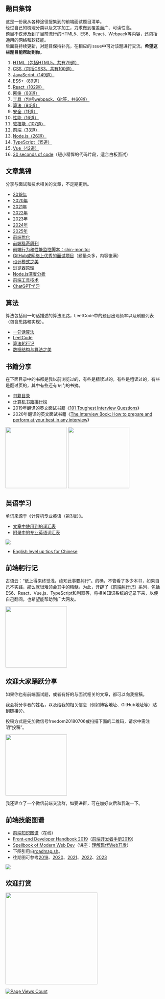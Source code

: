 ## 题目集锦

这是一份我从各种途径搜集到的前端面试题目清单。  
经过自己的梳理分类以及文字加工，力求做到覆盖面广、可读性高。  
题目不仅涉及到了目前流行的HTML5、ES6、React、Webpack等内容，还包括通用的网络和软技能。  
后面将持续更新，对题目保持补充，在相应的issue中可对该题进行交流。**希望这些题目能帮助到你**。  

1. [HTML（包括HTML5，共有79道）](https://github.com/pwstrick/daily/blob/master/interview/html.md)
2. [CSS（包括CSS3，共有100道）](https://github.com/pwstrick/daily/blob/master/interview/css.md)
3. [JavaScript（149道）](https://github.com/pwstrick/daily/blob/master/interview/javascript.md)
4. [ES6+（89道）](https://github.com/pwstrick/daily/blob/master/interview/es6.md)
5. [React（102道）](https://github.com/pwstrick/daily/blob/master/interview/react.md)
6. [网络（63道）](https://github.com/pwstrick/daily/blob/master/interview/network.md)
7. [工具（包括webpack、Git等，共60道）](https://github.com/pwstrick/daily/blob/master/interview/tool.md)
8. [算法（94道）](https://github.com/pwstrick/daily/blob/master/interview/algorithm.md)
9. [安全（11道）](https://github.com/pwstrick/daily/blob/master/interview/security.md)
10. [性能（16道）](https://github.com/pwstrick/daily/blob/master/interview/performance.md)
11. [软技能（107道）](https://github.com/pwstrick/daily/blob/master/interview/skill.md)
12. [前端（33道）](https://github.com/pwstrick/daily/blob/master/interview/fe.md)
13. [Node.js（26道）](https://github.com/pwstrick/daily/blob/master/interview/nodejs.md)
14. [TypeScript（15道）](https://github.com/pwstrick/daily/blob/master/interview/ts.md)
15. [Vue（42道）](https://github.com/pwstrick/daily/blob/master/interview/vue.md)
16. [30 seconds of code](https://github.com/pwstrick/daily/blob/master/article/seconds.md)（短小精悍的代码片段，适合白板面试）

## 文章集锦
分享与面试和技术相关的文章，不定期更新。

* [2019年](https://github.com/pwstrick/daily/blob/master/article/2019.md)
* [2020年](https://github.com/pwstrick/daily/blob/master/article/2020.md)
* [2021年](https://github.com/pwstrick/daily/blob/master/article/2021.md)
* [2022年](https://github.com/pwstrick/daily/blob/master/article/2022.md)
* [2023年](https://github.com/pwstrick/daily/blob/master/article/2023.md)
* [2024年](https://github.com/pwstrick/daily/blob/master/article/2024.md)
* [2025年](https://github.com/pwstrick/daily/blob/master/article/2025.md)
* [前端优化](https://github.com/pwstrick/daily/blob/master/article/optimization.md)
* [前端猎奇周刊](https://www.zhihu.com/column/c_1611000947358019584)
* [前端行为和性能监控脚本：shin-monitor](https://github.com/pwstrick/shin-monitor)
* [GitHub或网络上优秀的面试项目](https://github.com/pwstrick/daily/blob/master/article/github.md)（题量众多，内容饱满）
* [设计模式之美](https://github.com/pwstrick/daily/blob/master/article/pattern.md)
* [浏览器原理](https://github.com/pwstrick/daily/blob/master/article/browser.md)
* [Node.js深度分析](https://github.com/pwstrick/daily/blob/master/article/nodejs.md)
* [前端工具技术](https://github.com/pwstrick/daily/blob/master/article/tool.md)
* [ChatGPT学习](https://github.com/pwstrick/daily/blob/master/article/chatgpt.md)

## 算法
算法包括用一句话描述的算法思路，LeetCode中的题目出现频率以及刷题列表（包含思路和实现）。

* [一句话算法](https://github.com/pwstrick/daily/blob/master/article/one/one.md)
* [LeetCode](https://github.com/pwstrick/daily/blob/master/article/leetcode/leetcode.md)
* [算法躬行记](https://www.kancloud.cn/pwstrick/fe-questions/1867914)
* [数据结构与算法之美](https://github.com/pwstrick/daily/blob/master/article/nice.md)

## 书籍分享

在下面目录中的书都是我以前浏览过的，有些是精读过的，有些是粗读过的，有些是翻过页的，其中有些还有专门的书摘。

* [书籍目录](https://github.com/pwstrick/daily/blob/master/book/names.md)
* [计算机书籍排行榜](https://github.com/slidoooor/computer_book_list)
* 2019年翻译的英文面试书籍《[101 Toughest Interview Questions](https://github.com/pwstrick/daily/blob/master/book/contents.md)》
* 2020年翻译的英文面试书籍《[The Interview Book: How to prepare and perform at your best in any interview](https://github.com/pwstrick/daily/blob/master/book/prepare.md)》

<p>
<img src="https://github.com/pwstrick/daily/raw/master/assets/img/cover/101-interview-cover.png" width="200" />
<img src="https://github.com/pwstrick/daily/raw/master/assets/img/cover/how-to-prepare-in-interview.png" width="200" />
</p>

## 英语学习

单词来源于《计算机专业英语（第3版）》。

* [文章中使用到的词汇表](https://github.com/pwstrick/daily/blob/master/book/computer/1.md)
* [附录中的专业英语词汇表](https://github.com/pwstrick/daily/blob/master/book/computer/2.md)

<img src="https://github.com/pwstrick/daily/raw/master/assets/img/cover/computer-en-cover.jpg" />

* [English level up tips for Chinese](https://github.com/byoungd/English-level-up-tips-for-Chinese)

## 前端躬行记
古语云：“纸上得来终觉浅，绝知此事要躬行”。的确，不管看了多少本书，如果自己不实践，那么就很难领会其中的精髓。为此，开辟了《[前端躬行记](https://www.kancloud.cn/pwstrick/fe-questions/1094971)》系列，包括ES6、React、Vue.js、TypeScript和利器等，将相关知识系统的记录下来，以便自己翻阅，也希望能帮助到广大网友。

<img src="https://github.com/pwstrick/daily/raw/master/assets/img/cover/fe-questions.png" width="200" />

## 欢迎大家踊跃分享
如果你也有前端面试题，或者有好的与面试相关的文章，都可以向我投稿。

我会将分享者的姓名，以及给我的相关信息（例如博客地址、GitHub地址等）贴到链接旁。

投稿方式是先加微信号freedom20180706或扫描下面的二维码，请求中需注明“投稿”。

<img src="https://github.com/pwstrick/daily/raw/master/assets/img/qrcode.jpg" width="200" />

我还建立了一个微信前端交流群，如要进群，可在加好友后和我说一下。

## 前端技能图谱
* [前端知识图谱](https://f2e.tech/)（在线）
* [Front-end Developer Handbook 2019](https://frontendmasters.com/books/front-end-handbook/2019/)（[前端开发者手册2019](https://www.yuque.com/ysfe/ykx/fedhb)）  
* [Spellbook of Modern Web Dev](https://github.com/dexteryy/spellbook-of-modern-webdev)（讲座：[理解现代Web开发](https://2017.jsconfchina.com/files/02-modern-web-dev-dexteryy.pdf)）
* 下图引用自[roadmap.sh](https://roadmap.sh/frontend)。
* 往期图可参考[2019](https://github.com/pwstrick/daily/raw/master/assets/img/skill/2019.png)、[2020](https://github.com/pwstrick/daily/raw/master/assets/img/skill/2020.png)、[2021](https://github.com/pwstrick/daily/raw/master/assets/img/skill/2021.png)、[2022](https://github.com/pwstrick/daily/raw/master/assets/img/skill/2022.png)、[2023](https://github.com/pwstrick/daily/raw/master/assets/img/skill/2023.png)

<img src="https://github.com/pwstrick/daily/raw/master/assets/img/skill/2024.png" />

## 欢迎打赏
<img src="https://github.com/pwstrick/daily/raw/master/assets/img/pay.png" width="300" />

[![Page Views Count](https://badges.toozhao.com/badges/01EH98D0S2P7MZ75V4M4J9623H/green.svg)](https://badges.toozhao.com/badges/01EH98D0S2P7MZ75V4M4J9623H/green.svg "Get your own page views count badge on badges.toozhao.com")